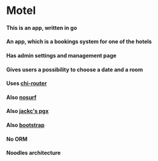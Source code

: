 # Motel

#### This is an app, written in go
#### An app, which is a bookings system for one of the hotels
#### Has admin settings and management page
#### Gives users a possibility to choose a date and a room
#### Uses [chi-router](https://github.com/go-chi/chi)
#### Also [nosurf](https://github.com/justinas/nosurf)
#### Also [jackc's pgx](github.com/jackc/pgx)
#### Also [bootstrap](https://getbootstrap.com/)
#### No ORM
#### Noodles architecture